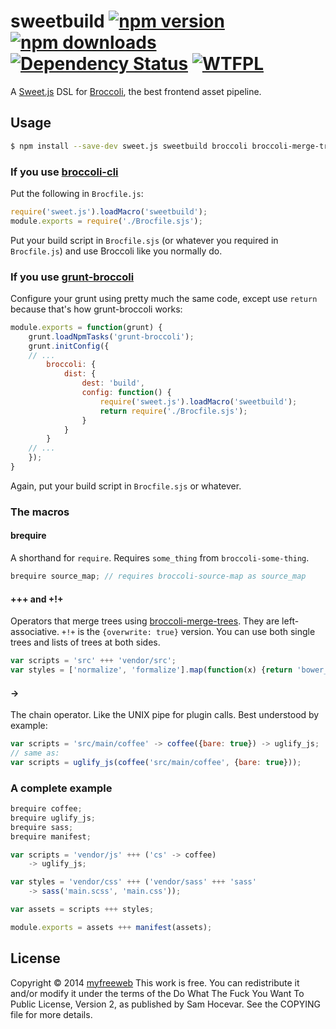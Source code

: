 # sweetbuild [![npm version](https://img.shields.io/npm/v/sweetbuild.svg?style=flat)](https://www.npmjs.org/package/sweetbuild) [![npm downloads](https://img.shields.io/npm/dm/sweetbuild.svg?style=flat)](https://www.npmjs.org/package/sweetbuild) [![Dependency Status](https://img.shields.io/gemnasium/myfreeweb/sweetbuild.svg?style=flat)](https://gemnasium.com/myfreeweb/sweetbuild) [![WTFPL](https://img.shields.io/badge/license-WTFPL-brightgreen.svg?style=flat)](https://www.tldrlegal.com/l/wtfpl)

A [Sweet.js] DSL for [Broccoli], the best frontend asset pipeline.

[Sweet.js]: http://sweetjs.org
[Broccoli]: https://github.com/broccolijs/broccoli

## Usage

```bash
$ npm install --save-dev sweet.js sweetbuild broccoli broccoli-merge-trees
```

### If you use [broccoli-cli](https://github.com/broccolijs/broccoli-cli)

Put the following in `Brocfile.js`:

```js
require('sweet.js').loadMacro('sweetbuild');
module.exports = require('./Brocfile.sjs');
```

Put your build script in `Brocfile.sjs` (or whatever you required in `Brocfile.js`) and use Broccoli like you normally do.

### If you use [grunt-broccoli](https://github.com/quandl/grunt-broccoli)

Configure your grunt using pretty much the same code, except use `return` because that's how grunt-broccoli works:

```js
module.exports = function(grunt) {
	grunt.loadNpmTasks('grunt-broccoli');
	grunt.initConfig({
    // ...
		broccoli: {
			dist: {
				dest: 'build',
				config: function() {
					require('sweet.js').loadMacro('sweetbuild');
					return require('./Brocfile.sjs');
				}
			}
		}
    // ...
	});
}
```

Again, put your build script in `Brocfile.sjs` or whatever.

### The macros

#### brequire

A shorthand for `require`.
Requires `some_thing` from `broccoli-some-thing`.

```js
brequire source_map; // requires broccoli-source-map as source_map
```

#### +++ and +!+

Operators that merge trees using [broccoli-merge-trees].
They are left-associative.
`+!+` is the `{overwrite: true}` version.
You can use both single trees and lists of trees at both sides.

```js
var scripts = 'src' +++ 'vendor/src';
var styles = ['normalize', 'formalize'].map(function(x) {return 'bower_components/' + x}) +++ ['stylesheets', 'ie-stylesheets'] +!+ 'vendor/stylesheets';
```

[broccoli-merge-trees]: https://github.com/broccolijs/broccoli-merge-trees

#### ->

The chain operator.
Like the UNIX pipe for plugin calls.
Best understood by example:

```js
var scripts = 'src/main/coffee' -> coffee({bare: true}) -> uglify_js;
// same as:
var scripts = uglify_js(coffee('src/main/coffee', {bare: true}));
```

### A complete example

```js
brequire coffee;
brequire uglify_js;
brequire sass;
brequire manifest;

var scripts = 'vendor/js' +++ ('cs' -> coffee)
	-> uglify_js;

var styles = 'vendor/css' +++ ('vendor/sass' +++ 'sass'
	-> sass('main.scss', 'main.css'));

var assets = scripts +++ styles;

module.exports = assets +++ manifest(assets);
```

## License

Copyright © 2014 [myfreeweb](https://github.com/myfreeweb)
This work is free. You can redistribute it and/or modify it under the
terms of the Do What The Fuck You Want To Public License, Version 2,
as published by Sam Hocevar. See the COPYING file for more details.
